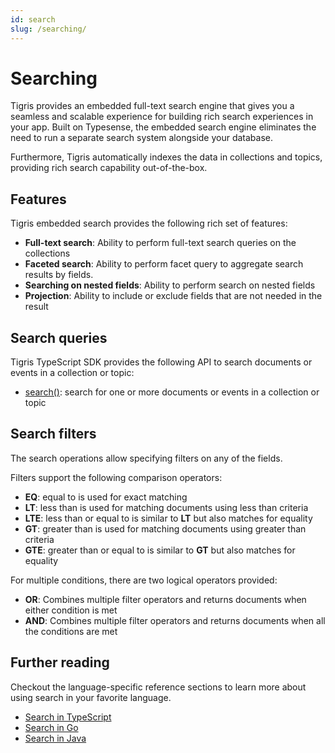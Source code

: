 ```yaml
---
id: search
slug: /searching/
---
```


# Searching

Tigris provides an embedded full-text search engine that gives you a
seamless and scalable experience for building rich search experiences in
your app. Built on Typesense, the embedded search engine eliminates the need
to run a separate search system alongside your database.

Furthermore, Tigris automatically indexes the data in collections and topics,
providing rich search capability out-of-the-box.

## Features

Tigris embedded search provides the following rich set of features:

- **Full-text search**: Ability to perform full-text search queries on the
  collections
- **Faceted search**: Ability to perform facet query to aggregate search
  results by fields.
- **Searching on nested fields**: Ability to perform search on nested fields
- **Projection**: Ability to include or exclude fields that are not needed in
  the result

## Search queries

Tigris TypeScript SDK provides the following API to search documents or events
in a collection or topic:

- [search()](../typescript/search#searching-for-documents): search for one
  or more documents or events in a collection or topic

## Search filters

The search operations allow specifying filters on any of the fields.

Filters support the following comparison operators:

- **EQ**: equal to is used for exact matching
- **LT**: less than is used for matching documents using less than criteria
- **LTE**: less than or equal to is similar to **LT** but also matches for
  equality
- **GT**: greater than is used for matching documents using greater than
  criteria
- **GTE**: greater than or equal to is similar to **GT** but also matches
  for equality

For multiple conditions, there are two logical operators provided:

- **OR**: Combines multiple filter operators and returns documents when
  either condition is met
- **AND**: Combines multiple filter operators and returns documents when all
  the conditions are met

## Further reading

Checkout the language-specific reference sections to learn more about
using search in your favorite language.

- [Search in TypeScript](../typescript/search)
- [Search in Go](../golang/search)
- [Search in Java](../java/search)

